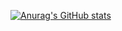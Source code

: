 [![Anurag's GitHub stats](https://github-readme-stats-ruby-one.vercel.app/api?username=cloudboyd&show_icons=true&layout=compact&count_private=true)](https://github.com/anuraghazra/github-readme-stats)

